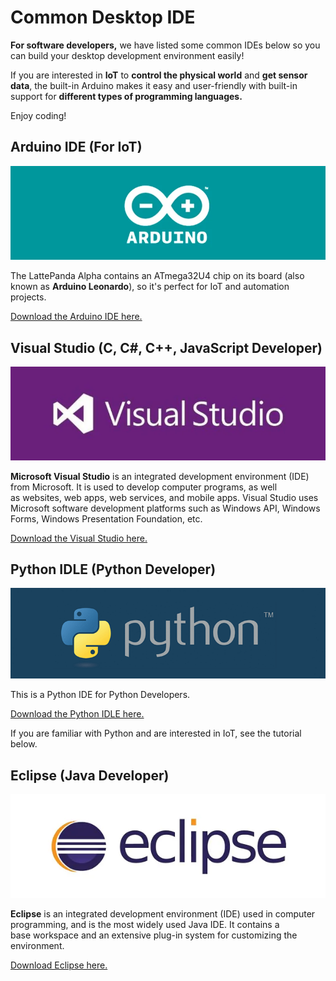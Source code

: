 # Common Desktop IDE

**For software developers,** we have listed some common IDEs below so you can build your desktop development environment easily! 

If you are interested in **IoT** to **control the physical world** and **get sensor data**, the built-in Arduino makes it easy and user-friendly with built-in support for **different types of programming languages.**

Enjoy coding!


## Arduino IDE (For IoT) 

![](../../assets/images/Arduino_Logo.webp)

The LattePanda Alpha contains an ATmega32U4 chip on its board (also known as **Arduino Leonardo**), so it's perfect for IoT and automation projects. 

 <a href="https://www.arduino.cc/en/Main/Software" target="_blank">Download the Arduino IDE here.</a>

## Visual Studio (C, C#, C++, JavaScript Developer)

![](../../assets/images/Visual_Studio_Logo.webp)

**Microsoft Visual Studio** is an integrated development environment (IDE) from Microsoft. It is used to develop computer programs, as well as websites, web apps, web services, and mobile apps. Visual Studio uses Microsoft software development platforms such as Windows API, Windows Forms, Windows Presentation Foundation, etc.

 <a href="https://www.visualstudio.com/" target="_blank">Download the Visual Studio here.</a>

## Python IDLE (Python Developer) 

![](../../assets/images/Python_Logo.webp)

This is a Python IDE for Python Developers. 

 <a href="https://www.python.org/downloads/" target="_blank">Download the Python IDLE here.</a>

If you are familiar with Python and are interested in IoT, see the tutorial below.

## Eclipse (Java Developer)

![](../../assets/images/Eclipse_Logo.webp)

**Eclipse** is an integrated development environment (IDE) used in computer programming, and is the most widely used Java IDE. It contains a base workspace and an extensive plug-in system for customizing the environment.  

 <a href="https://www.eclipse.org/downloads/" target="_blank">Download Eclipse here.</a>
